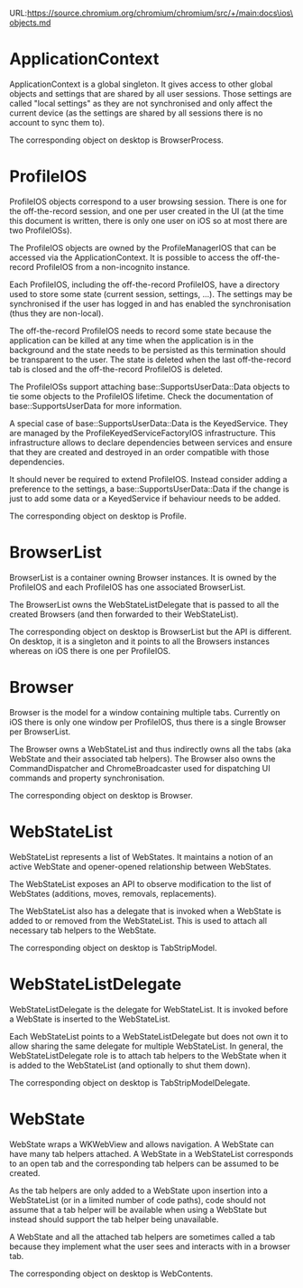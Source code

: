 URL:https://source.chromium.org/chromium/chromium/src/+/main:docs\ios\objects.md

# ApplicationContext

ApplicationContext is a global singleton. It gives access to other global
objects and settings that are shared by all user sessions. Those settings
are called "local settings" as they are not synchronised and only affect
the current device (as the settings are shared by all sessions there is
no account to sync them to).

The corresponding object on desktop is BrowserProcess.

# ProfileIOS

ProfileIOS objects correspond to a user browsing session. There is
one for the off-the-record session, and one per user created in the UI (at
the time this document is written, there is only one user on iOS so at most
there are two ProfileIOSs).

The ProfileIOS objects are owned by the ProfileManagerIOS that can be
accessed via the ApplicationContext. It is possible to access the off-the-record
ProfileIOS from a non-incognito instance.

Each ProfileIOS, including the off-the-record ProfileIOS,
have a directory used to store some state (current session, settings, ...).
The settings may be synchronised if the user has logged in and has enabled
the synchronisation (thus they are non-local).

The off-the-record ProfileIOS needs to record some state because the
application can be killed at any time when the application is in the background
and the state needs to be persisted as this termination should be transparent to
the user. The state is deleted when the last off-the-record tab is closed
and the off-the-record ProfileIOS is deleted.

The ProfileIOSs support attaching base::SupportsUserData::Data
objects to tie some objects to the ProfileIOS lifetime. Check the
documentation of base::SupportsUserData for more information.

A special case of base::SupportsUserData::Data is the KeyedService. They
are managed by the ProfileKeyedServiceFactoryIOS infrastructure. This
infrastructure allows to declare dependencies between services and ensure
that they are created and destroyed in an order compatible with those
dependencies.

It should never be required to extend ProfileIOS. Instead consider
adding a preference to the settings, a base::SupportsUserData::Data if the
change is just to add some data or a KeyedService if behaviour needs to be
added.

The corresponding object on desktop is Profile.

# BrowserList

BrowserList is a container owning Browser instances. It is owned by the
ProfileIOS and each ProfileIOS has one associated
BrowserList.

The BrowserList owns the WebStateListDelegate that is passed to all the
created Browsers (and then forwarded to their WebStateList).

The corresponding object on desktop is BrowserList but the API is
different. On desktop, it is a singleton and it points to all the
Browsers instances whereas on iOS there is one per ProfileIOS.

# Browser

Browser is the model for a window containing multiple tabs. Currently
on iOS there is only one window per ProfileIOS, thus there is
a single Browser per BrowserList.

The Browser owns a WebStateList and thus indirectly owns all the tabs
(aka WebState and their associated tab helpers). The Browser also owns
the CommandDispatcher and ChromeBroadcaster used for dispatching UI
commands and property synchronisation.

The corresponding object on desktop is Browser.

# WebStateList

WebStateList represents a list of WebStates. It maintains a notion of
an active WebState and opener-opened relationship between WebStates.

The WebStateList exposes an API to observe modification to the list of
WebStates (additions, moves, removals, replacements).

The WebStateList also has a delegate that is invoked when a WebState
is added to or removed from the WebStateList. This is used to attach
all necessary tab helpers to the WebState.

The corresponding object on desktop is TabStripModel.

# WebStateListDelegate

WebStateListDelegate is the delegate for WebStateList. It is invoked
before a WebState is inserted to the WebStateList.

Each WebStateList points to a WebStateListDelegate but does not own
it to allow sharing the same delegate for multiple WebStateList. In
general, the WebStateListDelegate role is to attach tab helpers to
the WebState when it is added to the WebStateList (and optionally to
shut them down).

The corresponding object on desktop is TabStripModelDelegate.

# WebState

WebState wraps a WKWebView and allows navigation. A WebState can have
many tab helpers attached. A WebState in a WebStateList corresponds to
an open tab and the corresponding tab helpers can be assumed to be
created.

As the tab helpers are only added to a WebState upon insertion into a
WebStateList (or in a limited number of code paths), code should not
assume that a tab helper will be available when using a WebState but
instead should support the tab helper being unavailable.

A WebState and all the attached tab helpers are sometimes called a
tab because they implement what the user sees and interacts with in
a browser tab.

The corresponding object on desktop is WebContents.
